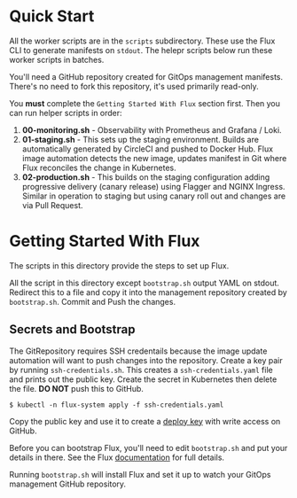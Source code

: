 # Quick Start

All the worker scripts are in the `scripts` subdirectory. These use the Flux CLI to generate manifests on `stdout`.
The helepr scripts below run these worker scripts in batches.

You'll need a GitHub repository created for GitOps management manifests. There's no need to fork this repository,
it's used primarily read-only.

You **must** complete the `Getting Started With Flux` section first. Then you can run helper scripts in order:

1. **00-monitoring.sh** - Observability with Prometheus and Grafana / Loki.
2. **01-staging.sh** - This sets up the staging environment. Builds are automatically generated by CircleCI and pushed to Docker Hub. Flux image automation detects the new image, updates manifest in Git where Flux reconciles the change in Kubernetes.
3. **02-production.sh** - This builds on the staging configuration adding progressive delivery (canary release) using Flagger and NGINX Ingress. Similar in operation to staging but using canary roll out and changes are via Pull Request.

# Getting Started With Flux

The scripts in this directory provide the steps to set up Flux.

All the script in this directory except `bootstrap.sh` output YAML on stdout. Redirect this to a file
and copy it into the management repository created by `bootstrap.sh`. Commit and Push the changes.

## Secrets and Bootstrap

The GitRepository requires SSH credentails because the image update automation will want to
push changes into the repository. Create a key pair by running `ssh-credentials.sh`. This
creates a `ssh-credentials.yaml` file and prints out the public key. Create the secret in
Kubernetes then delete the file. **DO NOT** push this to GitHub.

```shell
$ kubectl -n flux-system apply -f ssh-credentials.yaml
```

Copy the public key and use it to create a
[deploy key](https://docs.github.com/en/developers/overview/managing-deploy-keys)
with write access on GitHub.

Before you can bootstrap Flux, you'll need to edit `bootstrap.sh` and put your details in there. See the Flux
[documentation](https://fluxcd.io/docs/installation/#github-and-github-enterprise) for full details.

Running `bootstrap.sh` will install Flux and set it up to watch your GitOps management GitHub repository.

